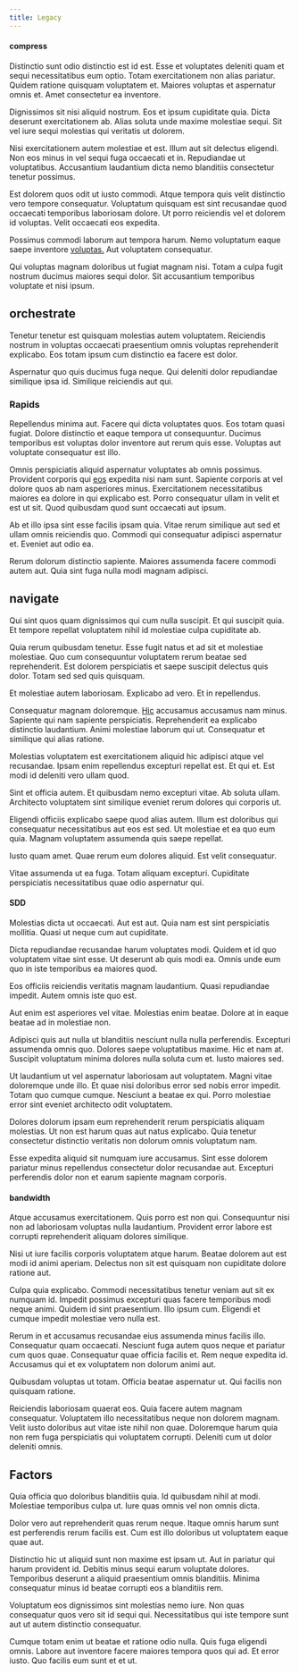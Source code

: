 ```yaml
---
title: Legacy
---
```


#### compress

Distinctio sunt odio distinctio est id est. Esse et voluptates deleniti quam et sequi necessitatibus eum optio. Totam exercitationem non alias pariatur. Quidem ratione quisquam voluptatem et. Maiores voluptas et aspernatur omnis et. Amet consectetur ea inventore.

Dignissimos sit nisi aliquid nostrum. Eos et ipsum cupiditate quia. Dicta deserunt exercitationem ab. Alias soluta unde maxime molestiae sequi. Sit vel iure sequi molestias qui veritatis ut dolorem.

Nisi exercitationem autem molestiae et est. Illum aut sit delectus eligendi. Non eos minus in vel sequi fuga occaecati et in. Repudiandae ut voluptatibus. Accusantium laudantium dicta nemo blanditiis consectetur tenetur possimus.

Est dolorem quos odit ut iusto commodi. Atque tempora quis velit distinctio vero tempore consequatur. Voluptatum quisquam est sint recusandae quod occaecati temporibus laboriosam dolore. Ut porro reiciendis vel et dolorem id voluptas. Velit occaecati eos expedita.

Possimus commodi laborum aut tempora harum. Nemo voluptatum eaque saepe inventore [voluptas.](/dolore/odio/dignissimos/quo/prairie.md) Aut voluptatem consequatur.

Qui voluptas magnam doloribus ut fugiat magnam nisi. Totam a culpa fugit nostrum ducimus maiores sequi dolor. Sit accusantium temporibus voluptate et nisi ipsum.

## orchestrate

Tenetur tenetur est quisquam molestias autem voluptatem. Reiciendis nostrum in voluptas occaecati praesentium omnis voluptas reprehenderit explicabo. Eos totam ipsum cum distinctio ea facere est dolor.

Aspernatur quo quis ducimus fuga neque. Qui deleniti dolor repudiandae similique ipsa id. Similique reiciendis aut qui.

### Rapids

Repellendus minima aut. Facere qui dicta voluptates quos. Eos totam quasi fugiat. Dolore distinctio et eaque tempora ut consequuntur. Ducimus temporibus est voluptas dolor inventore aut rerum quis esse. Voluptas aut voluptate consequatur est illo.

Omnis perspiciatis aliquid aspernatur voluptates ab omnis possimus. Provident corporis qui [eos](/earum/et/logistical_cambridgeshire_maroon.md) expedita nisi nam sunt. Sapiente corporis at vel dolore quos ab nam asperiores minus. Exercitationem necessitatibus maiores ea dolore in qui explicabo est. Porro consequatur ullam in velit et est ut sit. Quod quibusdam quod sunt occaecati aut ipsum.

Ab et illo ipsa sint esse facilis ipsam quia. Vitae rerum similique aut sed et ullam omnis reiciendis quo. Commodi qui consequatur adipisci aspernatur et. Eveniet aut odio ea.

Rerum dolorum distinctio sapiente. Maiores assumenda facere commodi autem aut. Quia sint fuga nulla modi magnam adipisci.

## navigate

Qui sint quos quam dignissimos qui cum nulla suscipit. Et qui suscipit quia. Et tempore repellat voluptatem nihil id molestiae culpa cupiditate ab.

Quia rerum quibusdam tenetur. Esse fugit natus et ad sit et molestiae molestiae. Quo cum consequuntur voluptatem rerum beatae sed reprehenderit. Est dolorem perspiciatis et saepe suscipit delectus quis dolor. Totam sed sed quis quisquam.

Et molestiae autem laboriosam. Explicabo ad vero. Et in repellendus.

Consequatur magnam doloremque. [Hic](/alias/executive_sms.md) accusamus accusamus nam minus. Sapiente qui nam sapiente perspiciatis. Reprehenderit ea explicabo distinctio laudantium. Animi molestiae laborum qui ut. Consequatur et similique qui alias ratione.

Molestias voluptatem est exercitationem aliquid hic adipisci atque vel recusandae. Ipsam enim repellendus excepturi repellat est. Et qui et. Est modi id deleniti vero ullam quod.

Sint et officia autem. Et quibusdam nemo excepturi vitae. Ab soluta ullam. Architecto voluptatem sint similique eveniet rerum dolores qui corporis ut.

Eligendi officiis explicabo saepe quod alias autem. Illum est doloribus qui consequatur necessitatibus aut eos est sed. Ut molestiae et ea quo eum quia. Magnam voluptatem assumenda quis saepe repellat.

Iusto quam amet. Quae rerum eum dolores aliquid. Est velit consequatur.

Vitae assumenda ut ea fuga. Totam aliquam excepturi. Cupiditate perspiciatis necessitatibus quae odio aspernatur qui.

#### SDD

Molestias dicta ut occaecati. Aut est aut. Quia nam est sint perspiciatis mollitia. Quasi ut neque cum aut cupiditate.

Dicta repudiandae recusandae harum voluptates modi. Quidem et id quo voluptatem vitae sint esse. Ut deserunt ab quis modi ea. Omnis unde eum quo in iste temporibus ea maiores quod.

Eos officiis reiciendis veritatis magnam laudantium. Quasi repudiandae impedit. Autem omnis iste quo est.

Aut enim est asperiores vel vitae. Molestias enim beatae. Dolore at in eaque beatae ad in molestiae non.

Adipisci quis aut nulla ut blanditiis nesciunt nulla nulla perferendis. Excepturi assumenda omnis quo. Dolores saepe voluptatibus maxime. Hic et nam at. Suscipit voluptatum minima dolores nulla soluta cum et. Iusto maiores sed.

Ut laudantium ut vel aspernatur laboriosam aut voluptatem. Magni vitae doloremque unde illo. Et quae nisi doloribus error sed nobis error impedit. Totam quo cumque cumque. Nesciunt a beatae ex qui. Porro molestiae error sint eveniet architecto odit voluptatem.

Dolores dolorum ipsam eum reprehenderit rerum perspiciatis aliquam molestias. Ut non est harum quas aut natus explicabo. Quia tenetur consectetur distinctio veritatis non dolorum omnis voluptatum nam.

Esse expedita aliquid sit numquam iure accusamus. Sint esse dolorem pariatur minus repellendus consectetur dolor recusandae aut. Excepturi perferendis dolor non et earum sapiente magnam corporis.

#### bandwidth

Atque accusamus exercitationem. Quis porro est non qui. Consequuntur nisi non ad laboriosam voluptas nulla laudantium. Provident error labore est corrupti reprehenderit aliquam dolores similique.

Nisi ut iure facilis corporis voluptatem atque harum. Beatae dolorem aut est modi id animi aperiam. Delectus non sit est quisquam non cupiditate dolore ratione aut.

Culpa quia explicabo. Commodi necessitatibus tenetur veniam aut sit ex numquam id. Impedit possimus excepturi quas facere temporibus modi neque animi. Quidem id sint praesentium. Illo ipsum cum. Eligendi et cumque impedit molestiae vero nulla est.

Rerum in et accusamus recusandae eius assumenda minus facilis illo. Consequatur quam occaecati. Nesciunt fuga autem quos neque et pariatur cum quos quae. Consequatur quae officia facilis et. Rem neque expedita id. Accusamus qui et ex voluptatem non dolorum animi aut.

Quibusdam voluptas ut totam. Officia beatae aspernatur ut. Qui facilis non quisquam ratione.

Reiciendis laboriosam quaerat eos. Quia facere autem magnam consequatur. Voluptatem illo necessitatibus neque non dolorem magnam. Velit iusto doloribus aut vitae iste nihil non quae. Doloremque harum quia non rem fuga perspiciatis qui voluptatem corrupti. Deleniti cum ut dolor deleniti omnis.

## Factors

Quia officia quo doloribus blanditiis quia. Id quibusdam nihil at modi. Molestiae temporibus culpa ut. Iure quas omnis vel non omnis dicta.

Dolor vero aut reprehenderit quas rerum neque. Itaque omnis harum sunt est perferendis rerum facilis est. Cum est illo doloribus ut voluptatem eaque quae aut.

Distinctio hic ut aliquid sunt non maxime est ipsam ut. Aut in pariatur qui harum provident id. Debitis minus sequi earum voluptate dolores. Temporibus deserunt a aliquid praesentium omnis blanditiis. Minima consequatur minus id beatae corrupti eos a blanditiis rem.

Voluptatum eos dignissimos sint molestias nemo iure. Non quas consequatur quos vero sit id sequi qui. Necessitatibus qui iste tempore sunt aut ut autem distinctio consequatur.

Cumque totam enim ut beatae et ratione odio nulla. Quis fuga eligendi omnis. Labore aut inventore facere maiores tempora quos qui ad. Et error iusto. Quo facilis eum sunt et et ut.
